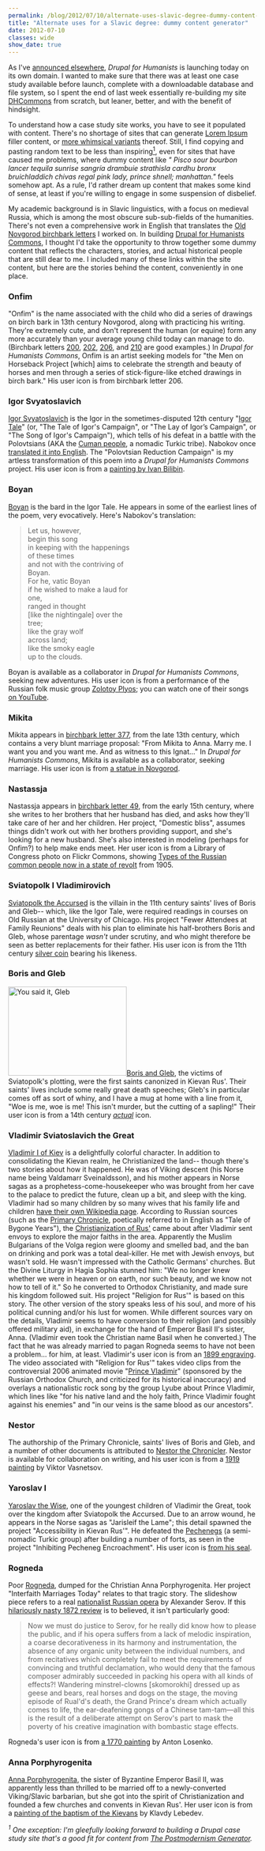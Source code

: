 ```yaml
---
permalink: /blog/2012/07/10/alternate-uses-slavic-degree-dummy-content-generator/
title: "Alternate uses for a Slavic degree: dummy content generator"
date: 2012-07-10
classes: wide
show_date: true
---
```

<p>As I've <a href="http://drupal.forhumanists.org/blog/2012/07/11/drupal-humanists-now-website">announced elsewhere</a>, <em>Drupal for Humanists</em> is launching today on its own domain. I wanted to make sure that there was at least one case study available before launch, complete with a downloadable database and file system, so I spent the end of last week essentially re-building my site <a href="http://dhcommons.org">DHCommons</a> from scratch, but leaner, better, and with the benefit of hindsight.</p>
<p>To understand how a case study site works, you have to see it populated with content. There's no shortage of sites that can generate <a href="http://www.lipsum.com/">Lorem Ipsum</a> filler content, or <a href="http://designshack.net/articles/inspiration/30-useful-and-hilarious-lorem-ipsum-generators/">more whimsical variants</a> thereof. Still, I find copying and pasting random text to be less than inspiring<a href="#1"><sup>1</sup></a>, even for sites that have caused me problems, where dummy content like <em>" Pisco sour bourbon lancer tequila sunrise sangría drambuie strathisla cardhu bronx bruichladdich chivas regal pink lady, prince shnell; manhattan."</em> feels somehow apt. As a rule, I'd rather dream up content that makes some kind of sense, at least if you're willing to engage in some suspension of disbelief.</p>
<p>My academic background is in Slavic linguistics, with a focus on medieval Russia, which is among the most obscure sub-sub-fields of the humanities. There's not even a comprehensive work in English that translates the <a href="http://en.wikipedia.org/wiki/Birch_bark_document#Russia">Old Novgorod birchbark letters</a> I worked on. In building <a href="http://dfhcommons.drupal.forhumanists.org">Drupal for Humanists Commons</a>, I thought I'd take the opportunity to throw together some dummy content that reflects the characters, stories, and actual historical people that are still dear to me. I included many of these links within the site content, but here are the stories behind the content, conveniently in one place.</p>
<h3>Onfim</h3>
<p>"Onfim" is the name associated with the child who did a series of drawings on birch bark in 13th century Novgorod, along with practicing his writing. They're extremely cute, and don't represent the human (or equine) form any more accurately than your average young child today can manage to do. (Birchbark letters <a href="http://gramoty.ru/index.php?no=200&act=full&key=bb">200</a>, <a href="http://gramoty.ru/index.php?no=202&act=full&key=bb">202</a>, <a href="http://gramoty.ru/index.php?no=206&act=full&key=bb">206</a>, and <a href="http://gramoty.ru/index.php?no=210&act=full&key=bb">210</a> are good examples.) In <em>Drupal for Humanists Commons</em>, Onfim is an artist seeking models for "the Men on Horseback Project [which] aims to celebrate the strength and beauty of horses and men through a series of stick-figure-like etched drawings in birch bark." His user icon is from birchbark letter 206.</p>
<h3>Igor Svyatoslavich</h3>
<p><a href="http://en.wikipedia.org/wiki/Igor_Svyatoslavich">Igor Svyatoslavich</a> is the Igor in the sometimes-disputed 12th century "<a href="http://en.wikipedia.org/wiki/The_Tale_of_Igor%27s_Campaign">Igor Tale</a>" (or, "The Tale of Igor's Campaign", or "The Lay of Igor’s Campaign", or "The Song of Igor's Campaign"), which tells of his defeat in a battle with the Polovtsians (AKA the <a href="http://en.wikipedia.org/wiki/Cuman_people">Cuman people</a>, a nomadic Turkic tribe). Nabokov once <a href="http://lib.ru/NABOKOW/slovo.txt">translated it into English</a>. The "Polovtsian Reduction Campaign" is my artless transformation of this poem into a <em>Drupal for Humanists Commons</em> project. His user icon is from a <a href="http://en.wikipedia.org/wiki/File:Ivan_Bilibin_181.jpg">painting by Ivan Bilibin</a>.</p>
<h3>Boyan</h3>
<p><a href="http://en.wikipedia.org/wiki/Boyan_(bard)">Boyan</a> is the bard in the Igor Tale. He appears in some of the earliest lines of the poem, very evocatively. Here's Nabokov's translation:</p>
<blockquote><p>Let us, however,<br />
begin this song<br />
in keeping with the happenings<br />
of these times<br />
and not with the contriving of<br />
Boyan.<br />
For he, vatic Boyan<br />
if he wished to make a laud for<br />
one,<br />
ranged in thought<br />
[like the nightingale] over the<br />
tree;<br />
like the gray wolf<br />
across land;<br />
like the smoky eagle<br />
up to the clouds.</p>
</blockquote>
<p>Boyan is available as a collaborator in <em>Drupal for Humanists Commons</em>, seeking new adventures. His user icon is from a performance of the Russian folk music group <a href="http://www.flickr.com/photos/quinnanya/4547304412/">Zolotoy Plyos</a>; you can watch one of their songs <a href="http://www.youtube.com/watch?v=iSbJ1l9TlQU">on YouTube</a>.</p>
<h3>Mikita</h3>
<p>Mikita appears in <a href="http://gramoty.ru/index.php?act=full&id=386">birchbark letter 377</a>, from the late 13th century, which contains a very blunt marriage proposal: "From Mikita to Anna. Marry me. I want you and you want me. And as witness to this Ignat..." In <em>Drupal for Humanists Commons</em>, Mikita is available as a collaborator, seeking marriage. His user icon is from <a href="http://www.flickr.com/photos/quinnanya/235962928">a statue in Novgorod</a>.</p>
<h3>Nastassja</h3>
<p>Nastassja appears in <a href="http://gramoty.ru/index.php?act=full&id=50">birchbark letter 49</a>, from the early 15th century, where she writes to her brothers that her husband has died, and asks how they'll take care of her and her children. Her project, "Domestic bliss", assumes things didn't work out with her brothers providing support, and she's looking for a new husband. She's also interested in modeling (perhaps for Onfim?) to help make ends meet. Her user icon is from a Library of Congress photo on Flickr Commons, showing <a href="http://www.flickr.com/photos/library_of_congress/3993919632/">Types of the Russian common people now in a state of revolt</a> from 1905.</p>
<h3>Sviatopolk I Vladimirovich</h3>
<p><a href="http://en.wikipedia.org/wiki/Sviatopolk_I_of_Kiev">Sviatopolk the Accursed</a> is the villain in the 11th century saints' lives of Boris and Gleb-- which, like the Igor Tale, were required readings in courses on Old Russian at the University of Chicago. His project "Fewer Attendees at Family Reunions" deals with his plan to eliminate his half-brothers Boris and Gleb, whose parentage <em>wasn't</em> under scrutiny, and who might therefore be seen as better replacements for their father. His user icon is from the 11th century <a href="http://en.wikipedia.org/wiki/File:Sviatopolk_silver_srebrenik.jpg">silver coin</a> bearing his likeness.</p>
<h3>Boris and Gleb</h3>
<p><a href="http://www.flickr.com/photos/quinnanya/1324538861/" title="You said it, Gleb by quinn.anya, on Flickr"><img src="http://farm2.staticflickr.com/1129/1324538861_b3309aef20_m.jpg" width="240" height="180" alt="You said it, Gleb" class="alignright" /></a><a href="http://en.wikipedia.org/wiki/Boris_and_Gleb">Boris and Gleb</a>, the victims of Sviatopolk's plotting, were the first saints canonized in Kievan Rus'. Their saints' lives include some really great death speeches; Gleb's in particular comes off as sort of whiny, and I have a mug at home with a line from it, "Woe is me, woe is me! This isn't murder, but the cutting of a sapling!" Their user icon is from a 14th century <a href="http://en.wikipedia.org/wiki/File:%D0%A1%D0%B2%D1%8F%D1%82%D1%8B%D0%B5_%D0%91%D0%BE%D1%80%D0%B8%D1%81_%D0%B8_%D0%93%D0%BB%D0%B5%D0%B1.jpg"><em>actual</em></a> icon.</p>
<h3>Vladimir Sviatoslavich the Great</h3>
<p><a href="http://en.wikipedia.org/wiki/Vladimir_I_of_Kiev">Vladimir I of Kiev</a> is a delightfully colorful character. In addition to consolidating the Kievan realm, he Christianized the land-- though there's two stories about how it happened. He was of Viking descent (his Norse name being Valdamarr Sveinaldsson), and his mother appears in Norse sagas as a prophetess-come-housekeeper who was brought from her cave to the palace to predict the future, clean up a bit, and sleep with the king. Vladimir had so many children by so many wives that his family life and children <a href="http://en.wikipedia.org/wiki/Family_life_and_children_of_Vladimir_I">have their own Wikipedia page</a>. According to Russian sources (such as the <a href="http://en.wikipedia.org/wiki/Primary_Chronicle">Primary Chronicle</a>, poetically referred to in English as "Tale of Bygone Years"), the <a href="http://en.wikipedia.org/wiki/Christianization_of_Kievan_Rus%27#Vladimir.27s_baptism_of_Kiev">Christianization of Rus'</a> came about after Vladimir sent envoys to explore the major faiths in the area. Apparently the Muslim Bulgarians of the Volga region were gloomy and smelled bad, and the ban on drinking and pork was a total deal-killer. He met with Jewish envoys, but wasn't sold. He wasn't impressed with the Catholic Germans' churches. But the Divine Liturgy in Hagia Sophia stunned him: "We no longer knew whether we were in heaven or on earth, nor such beauty, and we know not how to tell of it." So he converted to Orthodox Christianity, and made sure his kingdom followed suit. His project "Religion for Rus'" is based on this story. The other version of the story speaks less of his soul, and more of his political cunning and/or his lust for women. While different sources vary on the details, Vladimir seems to have conversion to their religion (and possibly offered military aid), in exchange for the hand of Emperor Basil II's sister, Anna. (Vladimir even took the Christian name Basil when he converted.) The fact that he was already married to pagan Rogneda seems to have not been a problem... for him, at least. Vladimir's user icon is from an <a href="http://en.wikipedia.org/wiki/File:Vladimir_Svyatoslavovich.jpg">1899 engraving</a>. The video associated with "Religion for Rus'" takes video clips from the controversial 2006 animated movie "<a href="http://en.wikipedia.org/wiki/Prince_Vladimir_(film)">Prince Vladimir</a>" (sponsored by the Russian Orthodox Church, and criticized for its historical inaccuracy) and overlays a nationalistic rock song by the group Lyube about Prince Vladimir, which lines like "for his native land and the holy faith, Prince Vladimir fought against his enemies" and "in our veins is the same blood as our ancestors".</p>
<h3>Nestor</h3>
<p>The authorship of the Primary Chronicle, saints' lives of Boris and Gleb, and a number of other documents is attributed to <a href="http://en.wikipedia.org/wiki/Nestor_the_Chronicler">Nestor the Chronicler</a>. Nestor is available for collaboration on writing, and his user icon is from a <a href="http://en.wikipedia.org/wiki/File:%D0%9D%D0%B5%D1%81%D1%82%D0%BE%D1%80-%D0%BB%D0%B5%D1%82%D0%BE%D0%BF%D0%B8%D1%81%D0%B5%D1%86.jpg">1919 painting</a> by Viktor Vasnetsov.</p>
<h3>Yaroslav I</h3>
<p><a href="http://en.wikipedia.org/wiki/Yaroslav_I_the_Wise">Yaroslav the Wise</a>, one of the youngest children of Vladimir the Great, took over the kingdom after Sviatopolk the Accursed. Due to an arrow wound, he appears in the Norse sagas as "Jarisleif the Lame"; this detail spawned the project "Accessibility in Kievan Rus'". He defeated the <a href="http://en.wikipedia.org/wiki/Pechenegs">Pechenegs</a> (a semi-nomadic Turkic group) after building a number of forts, as seen in the project "Inhibiting Pecheneg Encroachment". His user icon is <a href="http://en.wikipedia.org/wiki/File:YaroslavWiseSeal.jpg">from his seal</a>.</p>
<h3>Rogneda</h3>
<p>Poor <a href="http://en.wikipedia.org/wiki/Rogneda_of_Polotsk">Rogneda</a>, dumped for the Christian Anna Porphyrogenita. Her project "Interfaith Marriages Today" relates to that tragic story. The slideshow piece refers to a real <a href="http://en.wikipedia.org/wiki/Rogneda_(opera)">nationalist Russian opera</a> by Alexander Serov. If this <a href="http://www.tchaikovsky-research.net/en/Works/Articles/TH263/index.html">hilariously nasty 1872 review</a> is to believed, it isn't particularly good:</p>
<blockquote><p>Now we must do justice to Serov, for he really did know how to please the public, and if his opera suffers from a lack of melodic inspiration, a coarse decorativeness in its harmony and instrumentation, the absence of any organic unity between the individual numbers, and from recitatives which completely fail to meet the requirements of convincing and truthful declamation, who would deny that the famous composer admirably succeeded in packing his opera with all kinds of effects?! Wandering minstrel-clowns [skomorokhi] dressed up as geese and bears, real horses and dogs on the stage, the moving episode of Rual'd's death, the Grand Prince's dream which actually comes to life, the ear-deafening gongs of a Chinese tam-tam—all this is the result of a deliberate attempt on Serov's part to mask the poverty of his creative imagination with bombastic stage effects.</p>
</blockquote>
<p>Rogneda's user icon is from <a href="http://en.wikipedia.org/wiki/File:Anton_Losenko._Vladimir_and_Rogneda.jpg">a 1770 painting</a> by Anton Losenko.</p>
<h3>Anna Porphyrogenita</h3>
<p><a href="http://en.wikipedia.org/wiki/Anna_Porphyrogenita">Anna Porphyrogenita</a>, the sister of Byzantine Emperor Basil II, was apparently less than thrilled to be married off to a newly-converted Viking/Slavic barbarian, but she got into the spirit of Christianization and founded a few churches and convents in Kievan Rus'. Her user icon is from a <a href="http://en.wikipedia.org/wiki/File:Lebedev_baptism.jpg">painting of the baptism of the Kievans</a> by Klavdy Lebedev.</p>
<p><em><a name="1" id="1"><sup>1</sup></a> One exception: I'm gleefully looking forward to building a Drupal case study site that's a good fit for content from <a href="http://www.elsewhere.org/pomo/">The Postmodernism Generator</a>.</em></p>
